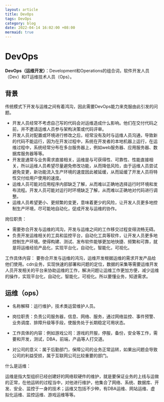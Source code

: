 ```yaml
---
layout: article
title: DevOps
tags: DevOps
category: blog
date: 2022-04-14 16:02:00 +08:00
mermaid: true
---
```

# DevOps
**DevOps（运维开发）**：Development和Operations的组合词，软件开发人员（Dev）和IT运维技术人员（Ops）。

## 背景
传统模式下开发与运维之间有着鸿沟，因此需要DevOps能力来克服由此引发的问题。
- 开发人员经常不考虑自己写的代码会对运维造成什么影响。他们在交付代码之前，并不邀请运维人员参与架构决策或代码评审。
- 开发人员对配置或环境进行修改之后，经常没有及时与运维人员沟通，导致新的代码不能运行，因为在开发过程中，系统在开发者的本地机器上运行，在运维过程中，系统经常分布在多台服务器上，例如web服务器、应用服务器、数据库服务器等等。
- 开发是通常与业务需求直接相关，运维是与可获得性、可靠性、性能直接相关，所以运维人员希望尽量避免修改功能，从而降低风险，由于运维人员尝试避免变更，新功能流入生产环境的速度因此被延缓，从而延缓了开发人员将特性交付给用户使用的速度。
- 运维人员可能对应用程序内部缺乏了解，从而难以正确地选择运行时环境和发布流程。开发人员可能对运行时环境缺乏了解，从而难以正确地对代码进行调整。
- 运维人员希望更小、更频繁的变更，意味着更少的风险，让开发人员更多地控制生产环境，尽可能地自动化，促成开发与运维的协作。

岗位职责：
- 需要弥合开发与运维的鸿沟，开发与运维之间的工作移交过程变得流畅无碍。
- 负责开发运维相关的工具和监控平台，自动化工具等软件，让开发人员更多地控制生产环境。使得构建、测试、发布软件能够更加地快捷、频繁和可靠，就是将运维经验产品化，实现平台化，自动化，智能化，可视化。

工作具体内容：
要弥合开发与运维的鸿沟，运维开发根据运维的需求开发产品给他们使用。cdn业务，实现快速的部署和问题的定位，数据的采集等需要运维开发人员开发相关的平台来协助运维的工作，解决问题让运维工作更加方便，减少运维的操作，实现平台化，自动化，智能化，可视化。所以要懂业务，知道需求。


## 运维（ops）

- 名称解释：运行维护，技术类运营维护人员。

- 岗位职责：负责公司服务器，信息、网络、服务，通过网络监控、事件预警、业务调度、排障升级等手段，使服务处于长期稳定可用状态。

- 工作具体的内容：例如游戏公司：游戏的开服，停服，备份，安全等工作，需要和开发，测试，DBA，前端，产品等人打交道。

- 对公司的意义：属于后勤部门，保障公司的业务正常运转，如果出问题会导致公司的利益受损，属于互联网公司比较重要的部门。


什么是运维：

运维是指大型组织已经创建好的网络软硬件的维护，就是要保证业务的上线与运做的正常，在他运转的过程当中，对他进行维护，他集合了网络、系统、数据库、开发、安全、监控于一身的技术；运维又包括不少种，有DBA运维、网站运维、虚拟化运维、监控运维、游戏运维等等。
